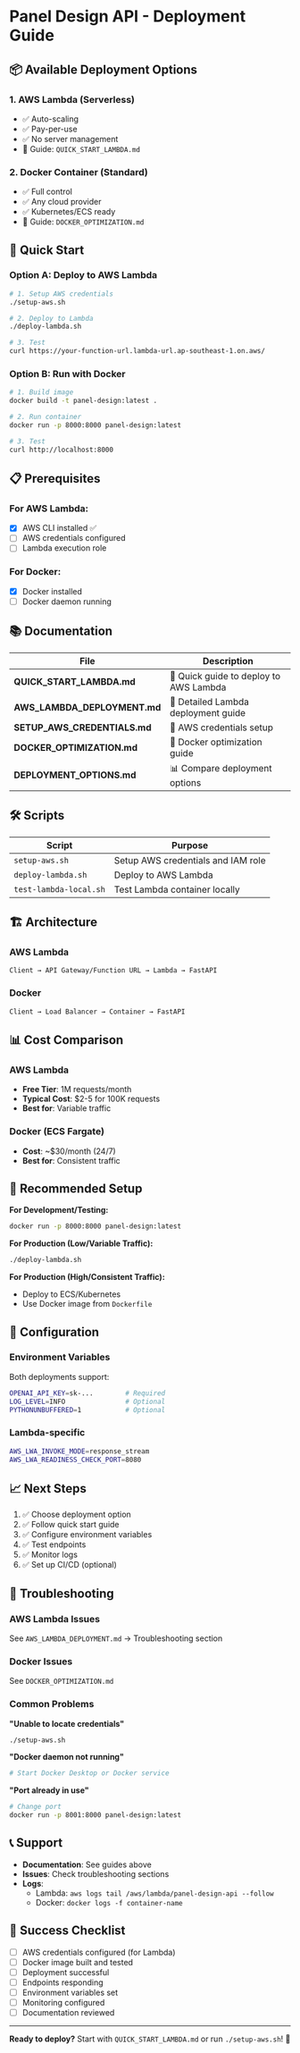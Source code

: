 # Panel Design API - Deployment Guide

## 📦 Available Deployment Options

### 1. **AWS Lambda** (Serverless)
- ✅ Auto-scaling
- ✅ Pay-per-use
- ✅ No server management
- 📄 Guide: `QUICK_START_LAMBDA.md`

### 2. **Docker Container** (Standard)
- ✅ Full control
- ✅ Any cloud provider
- ✅ Kubernetes/ECS ready
- 📄 Guide: `DOCKER_OPTIMIZATION.md`

## 🚀 Quick Start

### Option A: Deploy to AWS Lambda

```bash
# 1. Setup AWS credentials
./setup-aws.sh

# 2. Deploy to Lambda
./deploy-lambda.sh

# 3. Test
curl https://your-function-url.lambda-url.ap-southeast-1.on.aws/
```

### Option B: Run with Docker

```bash
# 1. Build image
docker build -t panel-design:latest .

# 2. Run container
docker run -p 8000:8000 panel-design:latest

# 3. Test
curl http://localhost:8000
```

## 📋 Prerequisites

### For AWS Lambda:
- [x] AWS CLI installed ✅
- [ ] AWS credentials configured
- [ ] Lambda execution role

### For Docker:
- [x] Docker installed
- [ ] Docker daemon running

## 📚 Documentation

| File | Description |
|------|-------------|
| **QUICK_START_LAMBDA.md** | 🚀 Quick guide to deploy to AWS Lambda |
| **AWS_LAMBDA_DEPLOYMENT.md** | 📖 Detailed Lambda deployment guide |
| **SETUP_AWS_CREDENTIALS.md** | 🔐 AWS credentials setup |
| **DOCKER_OPTIMIZATION.md** | 🐳 Docker optimization guide |
| **DEPLOYMENT_OPTIONS.md** | 📊 Compare deployment options |

## 🛠️ Scripts

| Script | Purpose |
|--------|---------|
| `setup-aws.sh` | Setup AWS credentials and IAM role |
| `deploy-lambda.sh` | Deploy to AWS Lambda |
| `test-lambda-local.sh` | Test Lambda container locally |

## 🏗️ Architecture

### AWS Lambda
```
Client → API Gateway/Function URL → Lambda → FastAPI
```

### Docker
```
Client → Load Balancer → Container → FastAPI
```

## 📊 Cost Comparison

### AWS Lambda
- **Free Tier**: 1M requests/month
- **Typical Cost**: $2-5 for 100K requests
- **Best for**: Variable traffic

### Docker (ECS Fargate)
- **Cost**: ~$30/month (24/7)
- **Best for**: Consistent traffic

## 🎯 Recommended Setup

**For Development/Testing:**
```bash
docker run -p 8000:8000 panel-design:latest
```

**For Production (Low/Variable Traffic):**
```bash
./deploy-lambda.sh
```

**For Production (High/Consistent Traffic):**
- Deploy to ECS/Kubernetes
- Use Docker image from `Dockerfile`

## 🔧 Configuration

### Environment Variables

Both deployments support:

```bash
OPENAI_API_KEY=sk-...        # Required
LOG_LEVEL=INFO               # Optional
PYTHONUNBUFFERED=1           # Optional
```

### Lambda-specific

```bash
AWS_LWA_INVOKE_MODE=response_stream
AWS_LWA_READINESS_CHECK_PORT=8080
```

## 📈 Next Steps

1. ✅ Choose deployment option
2. ✅ Follow quick start guide
3. ✅ Configure environment variables
4. ✅ Test endpoints
5. ✅ Monitor logs
6. ✅ Set up CI/CD (optional)

## 🐛 Troubleshooting

### AWS Lambda Issues
See `AWS_LAMBDA_DEPLOYMENT.md` → Troubleshooting section

### Docker Issues
See `DOCKER_OPTIMIZATION.md`

### Common Problems

**"Unable to locate credentials"**
```bash
./setup-aws.sh
```

**"Docker daemon not running"**
```bash
# Start Docker Desktop or Docker service
```

**"Port already in use"**
```bash
# Change port
docker run -p 8001:8000 panel-design:latest
```

## 📞 Support

- **Documentation**: See guides above
- **Issues**: Check troubleshooting sections
- **Logs**: 
  - Lambda: `aws logs tail /aws/lambda/panel-design-api --follow`
  - Docker: `docker logs -f container-name`

## 🎉 Success Checklist

- [ ] AWS credentials configured (for Lambda)
- [ ] Docker image built and tested
- [ ] Deployment successful
- [ ] Endpoints responding
- [ ] Environment variables set
- [ ] Monitoring configured
- [ ] Documentation reviewed

---

**Ready to deploy?** Start with `QUICK_START_LAMBDA.md` or run `./setup-aws.sh`! 🚀
